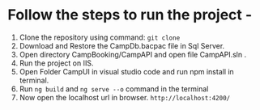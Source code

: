 # Follow the steps to run the project -

 1. Clone the repository using command:	`git clone`
 2. Download and Restore the CampDb.bacpac file in Sql Server. 
 3. Open directory CampBooking/CampAPI and open file CampAPI.sln .
 4. Run the project on IIS.
 5. Open Folder CampUI in  visual studio code and run npm install in terminal.
 6. Run `ng build` and `ng serve --o` command in the terminal
 7. Now open the localhost url in browser. `http://localhost:4200/`

	
